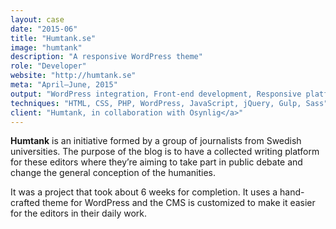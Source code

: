 ```yaml
---
layout: case
date: "2015-06"
title: "Humtank.se"
image: "humtank"
description: "A responsive WordPress theme"
role: "Developer"
website: "http://humtank.se"
meta: "April–June, 2015"
output: "WordPress integration, Front-end development, Responsive platform"
techniques: "HTML, CSS, PHP, WordPress, JavaScript, jQuery, Gulp, Sass"
client: "Humtank, in collaboration with Osynlig</a>"
---
```


**Humtank** is an initiative formed by a group of journalists from Swedish universities. The purpose of the blog is to have a collected writing platform for these editors where they’re aiming to take part in public debate and change the general conception of the humanities.

It was a project that took about 6 weeks for completion. It uses a hand-crafted theme for WordPress and the CMS is customized to make it easier for the editors in their daily work.

